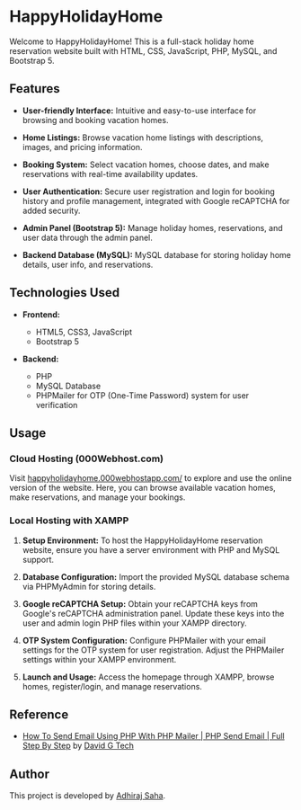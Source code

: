 # HappyHolidayHome

Welcome to HappyHolidayHome! This is a full-stack holiday home reservation website built with HTML, CSS, JavaScript, PHP, MySQL, and Bootstrap 5.

## Features

- **User-friendly Interface:** Intuitive and easy-to-use interface for browsing and booking vacation homes.
  
- **Home Listings:** Browse vacation home listings with descriptions, images, and pricing information.

- **Booking System:** Select vacation homes, choose dates, and make reservations with real-time availability updates.

- **User Authentication:** Secure user registration and login for booking history and profile management, integrated with Google reCAPTCHA for added security.

- **Admin Panel (Bootstrap 5):** Manage holiday homes, reservations, and user data through the admin panel.

- **Backend Database (MySQL):** MySQL database for storing holiday home details, user info, and reservations.

## Technologies Used

- **Frontend:**
  - HTML5, CSS3, JavaScript
  - Bootstrap 5
  
- **Backend:**
  - PHP
  - MySQL Database
  - PHPMailer for OTP (One-Time Password) system for user verification

## Usage

### Cloud Hosting (000Webhost.com)

Visit [happyholidayhome.000webhostapp.com/](https://happyholidayhome.000webhostapp.com/) to explore and use the online version of the website. Here, you can browse available vacation homes, make reservations, and manage your bookings.

### Local Hosting with XAMPP

1. **Setup Environment:** To host the HappyHolidayHome reservation website, ensure you have a server environment with PHP and MySQL support.

2. **Database Configuration:** Import the provided MySQL database schema via PHPMyAdmin for storing details.

3. **Google reCAPTCHA Setup:** Obtain your reCAPTCHA keys from Google's reCAPTCHA administration panel. Update these keys into the user and admin login PHP files within your XAMPP directory.

5. **OTP System Configuration:** Configure PHPMailer with your email settings for the OTP system for user registration. Adjust the PHPMailer settings within your XAMPP environment.

6. **Launch and Usage:** Access the homepage through XAMPP, browse homes, register/login, and manage reservations.

## Reference

- [How To Send Email Using PHP With PHP Mailer | PHP Send Email | Full Step By Step](https://youtu.be/9tD8lA9foxw) by [David G Tech](https://www.youtube.com/@DavidGTech)

## Author

This project is developed by [Adhiraj Saha](https://github.com/adhirajcs/).